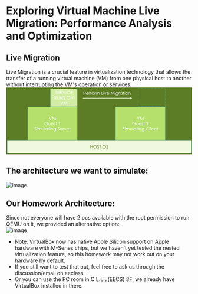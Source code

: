 # Exploring Virtual Machine Live Migration: Performance Analysis and Optimization

## Live Migration
Live Migration is a crucial feature in virtualization technology that allows the transfer of a running virtual machine (VM) from one physical host to another without interrupting the VM's operation or services.
![](../assets/2025-06-10-21-20-15.png)

## The architecture we want to simulate:
<img width="449" height="253" alt="image" src="https://github.com/user-attachments/assets/d4c4f8e9-0685-4556-b1df-8f2cc279c459" />

## Our Homework Architecture:
Since not everyone will have 2 pcs available with the root permission to run QEMU on it, we provided an alternative option:   
<img width="486" height="281" alt="image" src="https://github.com/user-attachments/assets/06c62b41-4dfe-48c7-8183-b4e3e82b49b5" />

- Note: VirtualBox now has native Apple Silicon support on Apple hardware with M-Series chips, but we haven't yet tested the nested virtualization feature, so this homework may not work out on your hardware by default.
- If you still want to test that out, feel free to ask us through the discussion/email on eeclass.
- Or you can use the PC room in C.L.Liu(EECS) 3F, we already have VirtualBox installed in there.

